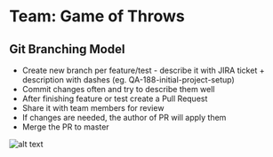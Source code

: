 # Team: Game of Throws

## Git Branching Model
* Create new branch per feature/test - describe it with JIRA ticket + description with dashes (eg. QA-188-initial-project-setup)
* Commit changes often and try to describe them well
* After finishing feature or test create a Pull Request
* Share it with team members for review
* If changes are needed, the author of PR will apply them
* Merge the PR to master

![alt text](https://www.sportsgamblingpodcast.com/wp-content/uploads/2018/09/game-of-throws.jpg)
